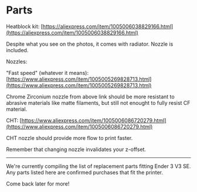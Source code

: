 # Parts

Heatblock kit: [https://aliexpress.com/item/1005006038829166.html](https://aliexpress.com/item/1005006038829166.html)

Despite what you see on the photos, it comes with radiator. Nozzle is included.

Nozzles:

"Fast speed" (whatever it means): [https://www.aliexpress.com/item/1005005269828713.html](https://www.aliexpress.com/item/1005005269828713.html)

Chrome Zirconium nozzle from above link should be more resistant to abrasive materials like matte filaments, but still not enought to fully resist CF material.

CHT: [https://www.aliexpress.com/item/1005006086720279.html](https://www.aliexpress.com/item/1005006086720279.html)

CHT nozzle should provide more flow to print faster.

Remember that changing nozzle invalidates your z-offset.

-----------------
We're currently compiling the list of replacement parts fitting Ender 3 V3 SE. Any parts listed here are confirmed purchases that fit the printer.

Come back later for more!

